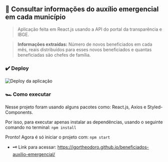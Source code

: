 ## 🔎 Consultar informações do auxílio emergencial em cada município
> Aplicação feita em React.js usando a API do portal da transparência e IBGE.

> **Informações extraídas:** Número de novos beneficiados em cada mês, reais distribuídos para esses novos beneficiados e quantas beneficiadas são chefes de família.

### ✔️ Deploy
![Deploy da aplicação](https://i.imgur.com/PqSO4XH.gif)

### 🏎️ Como executar

Nesse projeto foram usando alguns pacotes como: React.js, Axios e Styled-Components.

Por isso, para executar apenas instalar as dependências, usando o seguinte comando no terminal: 
`npm install`

Pronto! Agora é só iniciar o projeto com:
`npm start`

* 🗝️ Link para acessar: https://igortheodoro.github.io/beneficiados-auxilio-emergencial/
